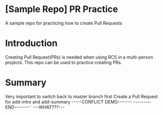 # [Sample Repo] PR Practice
A sample repo for practicing how to create Pull Requests
# Introduction
Creating Pull Request(PRs) is needed when using RCS in a multi-person projects. This repo can be used to practice creating PRs.
# Summary
Very important to switch back to master branch first
Create a Pull Request for add-intro and add-summary
-----CONFLICT DEMO-------
---------END--------`
---WHAT???---
